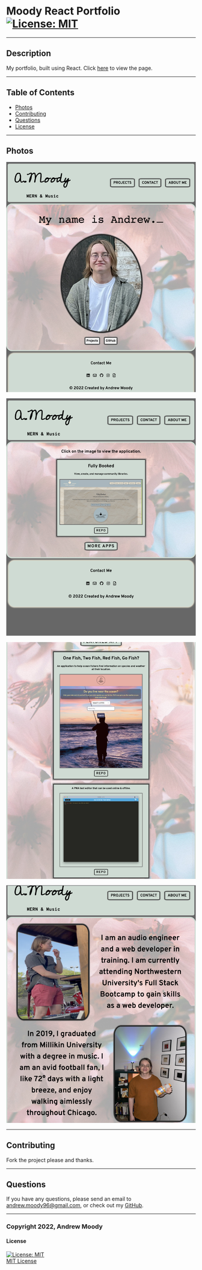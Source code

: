 # Moody React Portfolio <br> [![License: MIT](https://img.shields.io/badge/License-MIT-yellow.svg)](https://opensource.org/licenses/MIT)
---

## Description

My portfolio, built using React. Click [here](https://andrewmoody96.github.io/portfolio-react/) to view the page.

---
## Table of Contents

- [Photos](#photos)
- [Contributing](#contributing)
- [Questions](#questions)
- [License](#license)

---
## Photos

![Homepage](./Assets/images/home.png)

![Projects](./Assets/images/projects.png)

![More Projects](./Assets/images/moreprojects.png)

![About Me](./Assets/images/about.png)


---
## Contributing

Fork the project please and thanks.

---
## Questions

If you have any questions, please send an email to <andrew.moody96@gmail.com>, or check out my [GitHub](https://github.com/andrewmoody96).

---
### Copyright 2022, Andrew Moody<br>
  #### License
  [![License: MIT](https://img.shields.io/badge/License-MIT-yellow.svg)](https://opensource.org/licenses/MIT)
  <br>
  [MIT License](https://opensource.org/licenses/MIT)